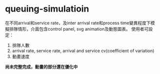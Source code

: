 # queuing-simulatioin
在不同arrival和service rate，及inter arrival rate和process time變異程度下模擬排隊情形，介面包含control panel, svg animation及動態圖表。
使用者可設定：
1. 排隊人數
2. arrival rate, service rate, arrival and service cv(coefficient of variation)
3. 動畫速度

**尚未完整完成，動畫的部分還在優化中**

